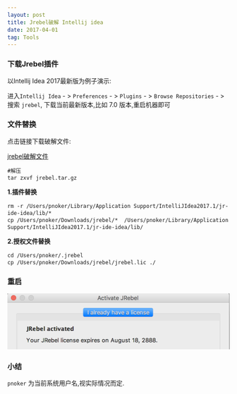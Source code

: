```yaml
---
layout: post
title: Jrebel破解 Intellij idea
date: 2017-04-01
tag: Tools
---
```


### 下载Jrebel插件

以Intellij Idea 2017最新版为例子演示:

进入`Intellij Idea` - > `Preferences` - > `Plugins` - > `Browse Repositories` - > 搜索 `jrebel`, 下载当前最新版本,比如 7.0 版本,重启机器即可

### 文件替换

点击链接下载破解文件:

[jrebel破解文件](/images/jrebel/jrebel.tar.gz)

```shell
#解压
tar zxvf jrebel.tar.gz
```

**1.插件替换**

```shell
rm -r /Users/pnoker/Library/Application Support/IntelliJIdea2017.1/jr-ide-idea/lib/*
cp /Users/pnoker/Downloads/jrebel/*  /Users/pnoker/Library/Application Support/IntelliJIdea2017.1/jr-ide-idea/lib/
```

**2.授权文件替换**

```shell
cd /Users/pnoker/.jrebel
cp /Users/pnoker/Downloads/jrebel/jrebel.lic ./
```

### 重启

![](/images/jrebel/jrebel.png)

### 小结

`pnoker` 为当前系统用户名,视实际情况而定.

